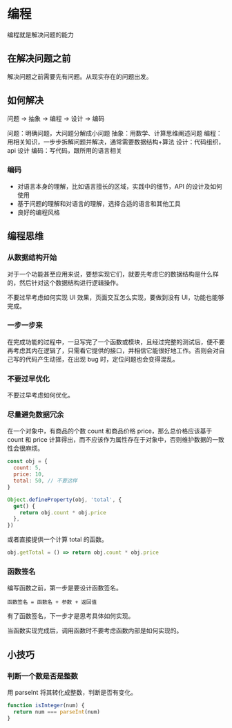# 编程

编程就是解决问题的能力

## 在解决问题之前

解决问题之前需要先有问题。从现实存在的问题出发。

## 如何解决

问题 -> 抽象 -> 编程 -> 设计 -> 编码

问题：明确问题，大问题分解成小问题
抽象：用数学、计算思维阐述问题
编程：用相关知识，一步步拆解问题并解决，通常需要数据结构+算法
设计：代码组织，api 设计
编码：写代码，跟所用的语言相关

### 编码

- 对语言本身的理解，比如语言擅长的区域，实践中的细节，API 的设计及如何使用
- 基于问题的理解和对语言的理解，选择合适的语言和其他工具
- 良好的编程风格

## 编程思维

### 从数据结构开始

对于一个功能甚至应用来说，要想实现它们，就要先考虑它的数据结构是什么样的，然后针对这个数据结构进行逻辑操作。

不要过早考虑如何实现 UI 效果，页面交互怎么实现，要做到没有 UI，功能也能够完成。

### 一步一步来

在完成功能的过程中，一旦写完了一个函数或模块，且经过完整的测试后，便不要再考虑其内在逻辑了，只需看它提供的接口，并相信它能很好地工作。否则会对自己写的代码产生动摇，在出现 bug 时，定位问题也会变得混乱。

### 不要过早优化

不要过早考虑如何优化。

### 尽量避免数据冗余

在一个对象中，有商品的个数 count 和商品价格 price，那么总价格应该基于 count 和 price 计算得出，而不应该作为属性存在于对象中，否则维护数据的一致性会很麻烦。

```javascript
const obj = {
  count: 5,
  price: 10,
  total: 50, // 不要这样
}
```

```javascript
Object.defineProperty(obj, 'total', {
  get() {
    return obj.count * obj.price
  },
})
```

或者直接提供一个计算 total 的函数。

```javascript
obj.getTotal = () => return obj.count * obj.price
```

### 函数签名

编写函数之前，第一步是要设计函数签名。

```
函数签名 = 函数名 + 参数 + 返回值
```

有了函数签名，下一步才是思考具体如何实现。

当函数实现完成后，调用函数时不要考虑函数内部是如何实现的。

## 小技巧

### 判断一个数是否是整数

用 parseInt 将其转化成整数，判断是否有变化。

```javascript
function isInteger(num) {
  return num === parseInt(num)
}
```
